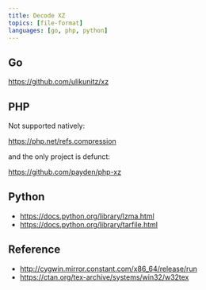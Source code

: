 ```yaml
---
title: Decode XZ
topics: [file-format]
languages: [go, php, python]
---
```


## Go

<https://github.com/ulikunitz/xz>

## PHP

Not supported natively:

<https://php.net/refs.compression>

and the only project is defunct:

<https://github.com/payden/php-xz>

## Python

- <https://docs.python.org/library/lzma.html>
- <https://docs.python.org/library/tarfile.html>

## Reference

- <http://cygwin.mirror.constant.com/x86_64/release/run>
- <https://ctan.org/tex-archive/systems/win32/w32tex>

